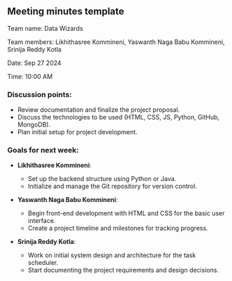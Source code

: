 ## Meeting minutes template

Team name: Data Wizards

Team members: Likhithasree Kommineni, Yaswanth Naga Babu Kommineni, Srinija Reddy Kotla 

Date: Sep 27 2024

Time: 10:00 AM

### Discussion points: 

* Review documentation and finalize the project proposal.
* Discuss the technologies to be used (HTML, CSS, JS, Python, GitHub, MongoDB).
* Plan initial setup for project development.

### Goals for next week:

* **Likhithasree Kommineni**: 
  - Set up the backend structure using Python or Java.
  - Initialize and manage the Git repository for version control.

* **Yaswanth Naga Babu Kommineni**: 
  - Begin front-end development with HTML and CSS for the basic user interface.
  - Create a project timeline and milestones for tracking progress.

* **Srinija Reddy Kotla**: 
  - Work on initial system design and architecture for the task scheduler.
  - Start documenting the project requirements and design decisions.
